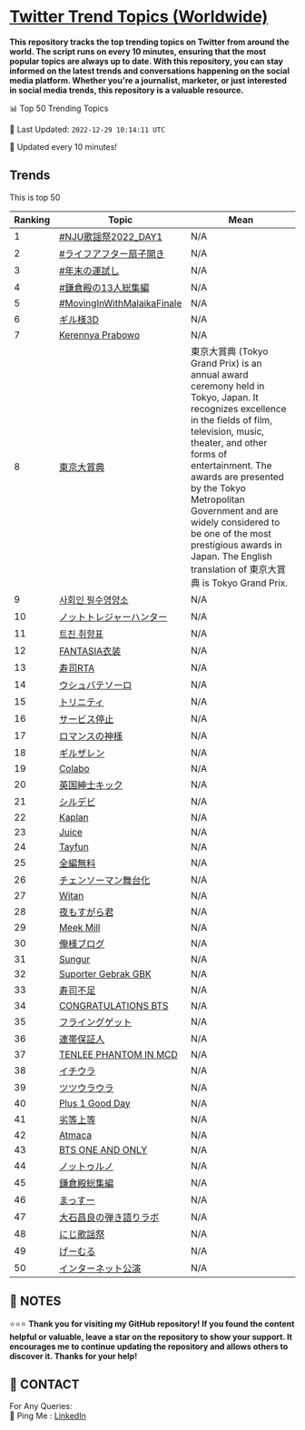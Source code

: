 [Twitter Trend Topics (Worldwide)](https://github.com/ErcinDedeoglu/Twitter-Trend-Topics)
==========

**This repository tracks the top trending topics on Twitter from around the world. 
The script runs on every 10 minutes, ensuring that the most popular topics are always up to date. 
With this repository, you can stay informed on the latest trends and conversations happening on the social media platform. 
Whether you're a journalist, marketer, or just interested in social media trends, this repository is a valuable resource.**


📊 Top 50 Trending Topics

📆 Last Updated: `2022-12-29 10:14:11 UTC`

🔧 Updated every 10 minutes!


## Trends

This is top 50

| Ranking | Topic | Mean |
| ------- | ------------ | ------------ |
| 1 | [#NJU歌謡祭2022_DAY1](http://twitter.com/search?q=%23NJU%e6%ad%8c%e8%ac%a1%e7%a5%ad2022_DAY1) | N/A |
| 2 | [#ライフアフター扇子開き](http://twitter.com/search?q=%23%e3%83%a9%e3%82%a4%e3%83%95%e3%82%a2%e3%83%95%e3%82%bf%e3%83%bc%e6%89%87%e5%ad%90%e9%96%8b%e3%81%8d) | N/A |
| 3 | [#年末の運試し](http://twitter.com/search?q=%23%e5%b9%b4%e6%9c%ab%e3%81%ae%e9%81%8b%e8%a9%a6%e3%81%97) | N/A |
| 4 | [#鎌倉殿の13人総集編](http://twitter.com/search?q=%23%e9%8e%8c%e5%80%89%e6%ae%bf%e3%81%ae13%e4%ba%ba%e7%b7%8f%e9%9b%86%e7%b7%a8) | N/A |
| 5 | [#MovingInWithMalaikaFinale](http://twitter.com/search?q=%23MovingInWithMalaikaFinale) | N/A |
| 6 | [ギル様3D](http://twitter.com/search?q=%e3%82%ae%e3%83%ab%e6%a7%983D) | N/A |
| 7 | [Kerennya Prabowo](http://twitter.com/search?q=Kerennya+Prabowo) | N/A |
| 8 | [東京大賞典](http://twitter.com/search?q=%e6%9d%b1%e4%ba%ac%e5%a4%a7%e8%b3%9e%e5%85%b8) | 東京大賞典 (Tokyo Grand Prix) is an annual award ceremony held in Tokyo, Japan. It recognizes excellence in the fields of film, television, music, theater, and other forms of entertainment. The awards are presented by the Tokyo Metropolitan Government and are widely considered to be one of the most prestigious awards in Japan. The English translation of 東京大賞典 is Tokyo Grand Prix. |
| 9 | [사회인 필수영양소](http://twitter.com/search?q=%ec%82%ac%ed%9a%8c%ec%9d%b8+%ed%95%84%ec%88%98%ec%98%81%ec%96%91%ec%86%8c) | N/A |
| 10 | [ノットトレジャーハンター](http://twitter.com/search?q=%e3%83%8e%e3%83%83%e3%83%88%e3%83%88%e3%83%ac%e3%82%b8%e3%83%a3%e3%83%bc%e3%83%8f%e3%83%b3%e3%82%bf%e3%83%bc) | N/A |
| 11 | [트친 취향표](http://twitter.com/search?q=%ed%8a%b8%ec%b9%9c+%ec%b7%a8%ed%96%a5%ed%91%9c) | N/A |
| 12 | [FANTASIA衣装](http://twitter.com/search?q=FANTASIA%e8%a1%a3%e8%a3%85) | N/A |
| 13 | [寿司RTA](http://twitter.com/search?q=%e5%af%bf%e5%8f%b8RTA) | N/A |
| 14 | [ウシュバテソーロ](http://twitter.com/search?q=%e3%82%a6%e3%82%b7%e3%83%a5%e3%83%90%e3%83%86%e3%82%bd%e3%83%bc%e3%83%ad) | N/A |
| 15 | [トリニティ](http://twitter.com/search?q=%e3%83%88%e3%83%aa%e3%83%8b%e3%83%86%e3%82%a3) | N/A |
| 16 | [サービス停止](http://twitter.com/search?q=%e3%82%b5%e3%83%bc%e3%83%93%e3%82%b9%e5%81%9c%e6%ad%a2) | N/A |
| 17 | [ロマンスの神様](http://twitter.com/search?q=%e3%83%ad%e3%83%9e%e3%83%b3%e3%82%b9%e3%81%ae%e7%a5%9e%e6%a7%98) | N/A |
| 18 | [ギルザレン](http://twitter.com/search?q=%e3%82%ae%e3%83%ab%e3%82%b6%e3%83%ac%e3%83%b3) | N/A |
| 19 | [Colabo](http://twitter.com/search?q=Colabo) | N/A |
| 20 | [英国紳士キック](http://twitter.com/search?q=%e8%8b%b1%e5%9b%bd%e7%b4%b3%e5%a3%ab%e3%82%ad%e3%83%83%e3%82%af) | N/A |
| 21 | [シルデビ](http://twitter.com/search?q=%e3%82%b7%e3%83%ab%e3%83%87%e3%83%93) | N/A |
| 22 | [Kaplan](http://twitter.com/search?q=Kaplan) | N/A |
| 23 | [Juice](http://twitter.com/search?q=Juice) | N/A |
| 24 | [Tayfun](http://twitter.com/search?q=Tayfun) | N/A |
| 25 | [全編無料](http://twitter.com/search?q=%e5%85%a8%e7%b7%a8%e7%84%a1%e6%96%99) | N/A |
| 26 | [チェンソーマン舞台化](http://twitter.com/search?q=%e3%83%81%e3%82%a7%e3%83%b3%e3%82%bd%e3%83%bc%e3%83%9e%e3%83%b3%e8%88%9e%e5%8f%b0%e5%8c%96) | N/A |
| 27 | [Witan](http://twitter.com/search?q=Witan) | N/A |
| 28 | [夜もすがら君](http://twitter.com/search?q=%e5%a4%9c%e3%82%82%e3%81%99%e3%81%8c%e3%82%89%e5%90%9b) | N/A |
| 29 | [Meek Mill](http://twitter.com/search?q=Meek+Mill) | N/A |
| 30 | [俺様ブログ](http://twitter.com/search?q=%e4%bf%ba%e6%a7%98%e3%83%96%e3%83%ad%e3%82%b0) | N/A |
| 31 | [Sungur](http://twitter.com/search?q=Sungur) | N/A |
| 32 | [Suporter Gebrak GBK](http://twitter.com/search?q=Suporter+Gebrak+GBK) | N/A |
| 33 | [寿司不足](http://twitter.com/search?q=%e5%af%bf%e5%8f%b8%e4%b8%8d%e8%b6%b3) | N/A |
| 34 | [CONGRATULATIONS BTS](http://twitter.com/search?q=CONGRATULATIONS+BTS) | N/A |
| 35 | [フライングゲット](http://twitter.com/search?q=%e3%83%95%e3%83%a9%e3%82%a4%e3%83%b3%e3%82%b0%e3%82%b2%e3%83%83%e3%83%88) | N/A |
| 36 | [連帯保証人](http://twitter.com/search?q=%e9%80%a3%e5%b8%af%e4%bf%9d%e8%a8%bc%e4%ba%ba) | N/A |
| 37 | [TENLEE PHANTOM IN MCD](http://twitter.com/search?q=TENLEE+PHANTOM+IN+MCD) | N/A |
| 38 | [イチウラ](http://twitter.com/search?q=%e3%82%a4%e3%83%81%e3%82%a6%e3%83%a9) | N/A |
| 39 | [ツツウラウラ](http://twitter.com/search?q=%e3%83%84%e3%83%84%e3%82%a6%e3%83%a9%e3%82%a6%e3%83%a9) | N/A |
| 40 | [Plus 1 Good Day](http://twitter.com/search?q=Plus+1+Good+Day) | N/A |
| 41 | [劣等上等](http://twitter.com/search?q=%e5%8a%a3%e7%ad%89%e4%b8%8a%e7%ad%89) | N/A |
| 42 | [Atmaca](http://twitter.com/search?q=Atmaca) | N/A |
| 43 | [BTS ONE AND ONLY](http://twitter.com/search?q=BTS+ONE+AND+ONLY) | N/A |
| 44 | [ノットゥルノ](http://twitter.com/search?q=%e3%83%8e%e3%83%83%e3%83%88%e3%82%a5%e3%83%ab%e3%83%8e) | N/A |
| 45 | [鎌倉殿総集編](http://twitter.com/search?q=%e9%8e%8c%e5%80%89%e6%ae%bf%e7%b7%8f%e9%9b%86%e7%b7%a8) | N/A |
| 46 | [まっすー](http://twitter.com/search?q=%e3%81%be%e3%81%a3%e3%81%99%e3%83%bc) | N/A |
| 47 | [大石昌良の弾き語りラボ](http://twitter.com/search?q=%e5%a4%a7%e7%9f%b3%e6%98%8c%e8%89%af%e3%81%ae%e5%bc%be%e3%81%8d%e8%aa%9e%e3%82%8a%e3%83%a9%e3%83%9c) | N/A |
| 48 | [にじ歌謡祭](http://twitter.com/search?q=%e3%81%ab%e3%81%98%e6%ad%8c%e8%ac%a1%e7%a5%ad) | N/A |
| 49 | [げーむる](http://twitter.com/search?q=%e3%81%92%e3%83%bc%e3%82%80%e3%82%8b) | N/A |
| 50 | [インターネット公演](http://twitter.com/search?q=%e3%82%a4%e3%83%b3%e3%82%bf%e3%83%bc%e3%83%8d%e3%83%83%e3%83%88%e5%85%ac%e6%bc%94) | N/A |




## 📝 NOTES

⭐⭐⭐ **Thank you for visiting my GitHub repository! If you found the content helpful or valuable, leave a star on the repository to show your support. It encourages me to continue updating the repository and allows others to discover it. Thanks for your help!**

## 📨 CONTACT

 For Any Queries:  
            🏓 Ping Me : [LinkedIn](https://www.linkedin.com/in/ercindedeoglu/)